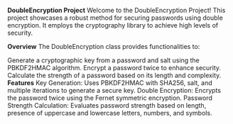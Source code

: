 **DoubleEncryption Project**
Welcome to the DoubleEncryption Project! This project showcases a robust method for securing passwords using double encryption. It employs the cryptography library to achieve high levels of security.

**Overview**
The DoubleEncryption class provides functionalities to:

Generate a cryptographic key from a password and salt using the PBKDF2HMAC algorithm.
Encrypt a password twice to enhance security.
Calculate the strength of a password based on its length and complexity.
**Features**
Key Generation: Uses PBKDF2HMAC with SHA256, salt, and multiple iterations to generate a secure key.
Double Encryption: Encrypts the password twice using the Fernet symmetric encryption.
Password Strength Calculation: Evaluates password strength based on length, presence of uppercase and lowercase letters, numbers, and symbols.
